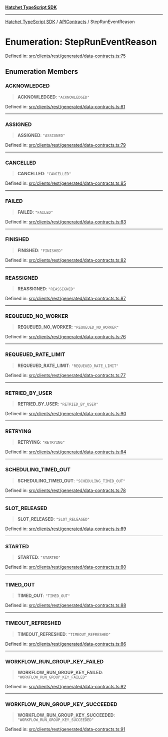 [**Hatchet TypeScript SDK**](../../../../README.md)

***

[Hatchet TypeScript SDK](../../../../README.md) / [APIContracts](../README.md) / StepRunEventReason

# Enumeration: StepRunEventReason

Defined in: [src/clients/rest/generated/data-contracts.ts:75](https://github.com/hatchet-dev/hatchet/blob/0288a24f2e9f14787135b399bd47182f4d1260d9/sdks/typescript/src/clients/rest/generated/data-contracts.ts#L75)

## Enumeration Members

### ACKNOWLEDGED

> **ACKNOWLEDGED**: `"ACKNOWLEDGED"`

Defined in: [src/clients/rest/generated/data-contracts.ts:81](https://github.com/hatchet-dev/hatchet/blob/0288a24f2e9f14787135b399bd47182f4d1260d9/sdks/typescript/src/clients/rest/generated/data-contracts.ts#L81)

***

### ASSIGNED

> **ASSIGNED**: `"ASSIGNED"`

Defined in: [src/clients/rest/generated/data-contracts.ts:79](https://github.com/hatchet-dev/hatchet/blob/0288a24f2e9f14787135b399bd47182f4d1260d9/sdks/typescript/src/clients/rest/generated/data-contracts.ts#L79)

***

### CANCELLED

> **CANCELLED**: `"CANCELLED"`

Defined in: [src/clients/rest/generated/data-contracts.ts:85](https://github.com/hatchet-dev/hatchet/blob/0288a24f2e9f14787135b399bd47182f4d1260d9/sdks/typescript/src/clients/rest/generated/data-contracts.ts#L85)

***

### FAILED

> **FAILED**: `"FAILED"`

Defined in: [src/clients/rest/generated/data-contracts.ts:83](https://github.com/hatchet-dev/hatchet/blob/0288a24f2e9f14787135b399bd47182f4d1260d9/sdks/typescript/src/clients/rest/generated/data-contracts.ts#L83)

***

### FINISHED

> **FINISHED**: `"FINISHED"`

Defined in: [src/clients/rest/generated/data-contracts.ts:82](https://github.com/hatchet-dev/hatchet/blob/0288a24f2e9f14787135b399bd47182f4d1260d9/sdks/typescript/src/clients/rest/generated/data-contracts.ts#L82)

***

### REASSIGNED

> **REASSIGNED**: `"REASSIGNED"`

Defined in: [src/clients/rest/generated/data-contracts.ts:87](https://github.com/hatchet-dev/hatchet/blob/0288a24f2e9f14787135b399bd47182f4d1260d9/sdks/typescript/src/clients/rest/generated/data-contracts.ts#L87)

***

### REQUEUED\_NO\_WORKER

> **REQUEUED\_NO\_WORKER**: `"REQUEUED_NO_WORKER"`

Defined in: [src/clients/rest/generated/data-contracts.ts:76](https://github.com/hatchet-dev/hatchet/blob/0288a24f2e9f14787135b399bd47182f4d1260d9/sdks/typescript/src/clients/rest/generated/data-contracts.ts#L76)

***

### REQUEUED\_RATE\_LIMIT

> **REQUEUED\_RATE\_LIMIT**: `"REQUEUED_RATE_LIMIT"`

Defined in: [src/clients/rest/generated/data-contracts.ts:77](https://github.com/hatchet-dev/hatchet/blob/0288a24f2e9f14787135b399bd47182f4d1260d9/sdks/typescript/src/clients/rest/generated/data-contracts.ts#L77)

***

### RETRIED\_BY\_USER

> **RETRIED\_BY\_USER**: `"RETRIED_BY_USER"`

Defined in: [src/clients/rest/generated/data-contracts.ts:90](https://github.com/hatchet-dev/hatchet/blob/0288a24f2e9f14787135b399bd47182f4d1260d9/sdks/typescript/src/clients/rest/generated/data-contracts.ts#L90)

***

### RETRYING

> **RETRYING**: `"RETRYING"`

Defined in: [src/clients/rest/generated/data-contracts.ts:84](https://github.com/hatchet-dev/hatchet/blob/0288a24f2e9f14787135b399bd47182f4d1260d9/sdks/typescript/src/clients/rest/generated/data-contracts.ts#L84)

***

### SCHEDULING\_TIMED\_OUT

> **SCHEDULING\_TIMED\_OUT**: `"SCHEDULING_TIMED_OUT"`

Defined in: [src/clients/rest/generated/data-contracts.ts:78](https://github.com/hatchet-dev/hatchet/blob/0288a24f2e9f14787135b399bd47182f4d1260d9/sdks/typescript/src/clients/rest/generated/data-contracts.ts#L78)

***

### SLOT\_RELEASED

> **SLOT\_RELEASED**: `"SLOT_RELEASED"`

Defined in: [src/clients/rest/generated/data-contracts.ts:89](https://github.com/hatchet-dev/hatchet/blob/0288a24f2e9f14787135b399bd47182f4d1260d9/sdks/typescript/src/clients/rest/generated/data-contracts.ts#L89)

***

### STARTED

> **STARTED**: `"STARTED"`

Defined in: [src/clients/rest/generated/data-contracts.ts:80](https://github.com/hatchet-dev/hatchet/blob/0288a24f2e9f14787135b399bd47182f4d1260d9/sdks/typescript/src/clients/rest/generated/data-contracts.ts#L80)

***

### TIMED\_OUT

> **TIMED\_OUT**: `"TIMED_OUT"`

Defined in: [src/clients/rest/generated/data-contracts.ts:88](https://github.com/hatchet-dev/hatchet/blob/0288a24f2e9f14787135b399bd47182f4d1260d9/sdks/typescript/src/clients/rest/generated/data-contracts.ts#L88)

***

### TIMEOUT\_REFRESHED

> **TIMEOUT\_REFRESHED**: `"TIMEOUT_REFRESHED"`

Defined in: [src/clients/rest/generated/data-contracts.ts:86](https://github.com/hatchet-dev/hatchet/blob/0288a24f2e9f14787135b399bd47182f4d1260d9/sdks/typescript/src/clients/rest/generated/data-contracts.ts#L86)

***

### WORKFLOW\_RUN\_GROUP\_KEY\_FAILED

> **WORKFLOW\_RUN\_GROUP\_KEY\_FAILED**: `"WORKFLOW_RUN_GROUP_KEY_FAILED"`

Defined in: [src/clients/rest/generated/data-contracts.ts:92](https://github.com/hatchet-dev/hatchet/blob/0288a24f2e9f14787135b399bd47182f4d1260d9/sdks/typescript/src/clients/rest/generated/data-contracts.ts#L92)

***

### WORKFLOW\_RUN\_GROUP\_KEY\_SUCCEEDED

> **WORKFLOW\_RUN\_GROUP\_KEY\_SUCCEEDED**: `"WORKFLOW_RUN_GROUP_KEY_SUCCEEDED"`

Defined in: [src/clients/rest/generated/data-contracts.ts:91](https://github.com/hatchet-dev/hatchet/blob/0288a24f2e9f14787135b399bd47182f4d1260d9/sdks/typescript/src/clients/rest/generated/data-contracts.ts#L91)
